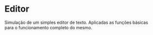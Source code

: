 # Editor
Simulação de um simples editor de texto. Aplicadas as funções básicas para o funcionamento completo do mesmo.
